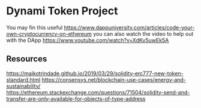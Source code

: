 # Dynami Token Project
You may fin this useful https://www.dappuniversity.com/articles/code-your-own-cryptocurrency-on-ethereum you can also watch the video to help out with the DApp 
https://www.youtube.com/watch?v=XdKv5uwEk5A

## Resources
https://maikotrindade.github.io/2019/03/29/solidity-erc777-new-token-standard.html
https://consensys.net/blockchain-use-cases/energy-and-sustainability/
https://ethereum.stackexchange.com/questions/71504/solidity-send-and-transfer-are-only-available-for-objects-of-type-address
